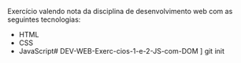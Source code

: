 Exercício valendo nota da disciplina de desenvolvimento web com as seguintes tecnologias:
- HTML
- CSS
- JavaScript#   D E V - W E B - E x e r c - c i o s - 1 - e - 2 - J S - c o m - D O M 
 
 ] 
 git init 
 